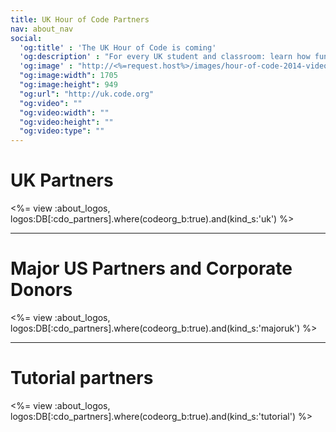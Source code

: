 ```yaml
---
title: UK Hour of Code Partners
nav: about_nav
social:
  'og:title' : 'The UK Hour of Code is coming'
  'og:description' : "For every UK student and classroom: learn how fun coding is in just one hour December 8 - 14."
  'og:image' : "http://<%=request.host%>/images/hour-of-code-2014-video-thumbnail.jpg"
  "og:image:width": 1705
  "og:image:height": 949
  "og:url": "http://uk.code.org"
  "og:video": ""
  "og:video:width": ""
  "og:video:height": ""
  "og:video:type": ""
---
```

# UK Partners

<%= view :about_logos, logos:DB[:cdo_partners].where(codeorg_b:true).and(kind_s:'uk') %>

---

# Major US Partners and Corporate Donors

<%= view :about_logos, logos:DB[:cdo_partners].where(codeorg_b:true).and(kind_s:'majoruk') %>

---

# Tutorial partners

<%= view :about_logos, logos:DB[:cdo_partners].where(codeorg_b:true).and(kind_s:'tutorial') %>
